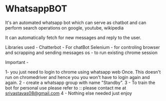 # WhatsappBOT
It's an automated whatsapp bot which can serve as chatbot and can perform search operations on google, youtube, wikipedia 

It can automatically fetch for new messages and reply to the user.

Libraries used - 
Chatterbot - For chatBot
Selenium - for controling browser and scrapping and sending messages
os - to run existing chrome session

Important - 

1- you just need to login to chrome using whatsapp web Once. This doesn't run on chromedriver and hence you 
    you won't have to login again and again.
2 - create a whatsapp group with name "Standby".
3 - To train the bot for personal use please refer to ::
    please contact me at srivastavas08@gmail.com
4 - Nothing else needed just enjoy